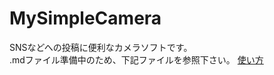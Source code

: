 # MySimpleCamera
SNSなどへの投稿に便利なカメラソフトです。  
.mdファイル準備中のため、下記ファイルを参照下さい。
[使い方](/app/リリース/MySimpleCamera説明書_160529.xlsx)

